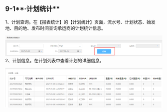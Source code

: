 ## 9-1**·计划统计**

1、计划查询。在【报表统计】的【计划统计】页面，流水号、计划状态、始发地、目的地、发布时间查询承运商的计划统计信息。

![](/nassets/c9-1-1.png)2、计划信息。在计划列表中查看计划的详细信息。

![](/nassets/c9-1-2.png)

